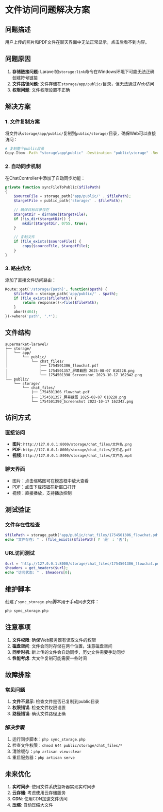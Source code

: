# 文件访问问题解决方案

## 问题描述

用户上传的照片和PDF文件在聊天界面中无法正常显示，点击后看不到内容。

## 问题原因

1. **存储链接问题**: Laravel的`storage:link`命令在Windows环境下可能无法正确创建符号链接
2. **文件路径问题**: 文件存储在`storage/app/public/`目录，但无法通过Web访问
3. **权限问题**: 文件权限设置不正确

## 解决方案

### 1. 文件复制方案

将文件从`storage/app/public/`复制到`public/storage/`目录，确保Web可以直接访问：

```bash
# 复制整个public目录
Copy-Item -Path "storage\app\public" -Destination "public\storage" -Recurse -Force
```

### 2. 自动同步机制

在ChatController中添加了自动同步功能：

```php
private function syncFileToPublic($filePath)
{
    $sourceFile = storage_path('app/public/' . $filePath);
    $targetFile = public_path('storage/' . $filePath);
    
    // 确保目标目录存在
    $targetDir = dirname($targetFile);
    if (!is_dir($targetDir)) {
        mkdir($targetDir, 0755, true);
    }
    
    // 复制文件
    if (file_exists($sourceFile)) {
        copy($sourceFile, $targetFile);
    }
}
```

### 3. 路由优化

添加了直接文件访问路由：

```php
Route::get('/storage/{path}', function($path) {
    $filePath = storage_path('app/public/' . $path);
    if (file_exists($filePath)) {
        return response()->file($filePath);
    }
    abort(404);
})->where('path', '.*');
```

## 文件结构

```
supermarket-laravel/
├── storage/
│   └── app/
│       └── public/
│           └── chat_files/
│               ├── 1754501306_flowchat.pdf
│               ├── 1754501357_屏幕截图 2025-08-07 010228.png
│               └── 1754501390_Screenshot 2023-10-17 162342.png
└── public/
    └── storage/
        └── chat_files/
            ├── 1754501306_flowchat.pdf
            ├── 1754501357_屏幕截图 2025-08-07 010228.png
            └── 1754501390_Screenshot 2023-10-17 162342.png
```

## 访问方式

### 直接访问
- **图片**: `http://127.0.0.1:8000/storage/chat_files/文件名.png`
- **PDF**: `http://127.0.0.1:8000/storage/chat_files/文件名.pdf`
- **视频**: `http://127.0.0.1:8000/storage/chat_files/文件名.mp4`

### 聊天界面
- 图片：点击缩略图可在模态框中放大查看
- PDF：点击下载按钮在新窗口打开
- 视频：直接播放，支持播放控制

## 测试验证

### 文件存在性检查
```php
$filePath = storage_path('app/public/chat_files/1754501306_flowchat.pdf');
echo "文件存在: " . (file_exists($filePath) ? '是' : '否');
```

### URL访问测试
```php
$url = 'http://127.0.0.1:8000/storage/chat_files/1754501306_flowchat.pdf';
$headers = get_headers($url);
echo "访问状态: " . $headers[0];
```

## 维护脚本

创建了`sync_storage.php`脚本用于手动同步文件：

```bash
php sync_storage.php
```

## 注意事项

1. **文件权限**: 确保Web服务器有读取文件的权限
2. **磁盘空间**: 文件会同时存储在两个位置，注意磁盘空间
3. **同步时机**: 新上传的文件会自动同步，历史文件需要手动同步
4. **性能考虑**: 大文件复制可能需要一些时间

## 故障排除

### 常见问题
1. **文件不显示**: 检查文件是否已复制到public目录
2. **权限错误**: 检查文件权限设置
3. **路径错误**: 确认文件路径正确

### 解决步骤
1. 运行同步脚本：`php sync_storage.php`
2. 检查文件权限：`chmod 644 public/storage/chat_files/*`
3. 清除缓存：`php artisan view:clear`
4. 重启服务器：`php artisan serve`

## 未来优化

1. **实时同步**: 使用文件系统监听器实现实时同步
2. **云存储**: 考虑使用云存储服务
3. **CDN**: 使用CDN加速文件访问
4. **压缩**: 自动压缩大文件 